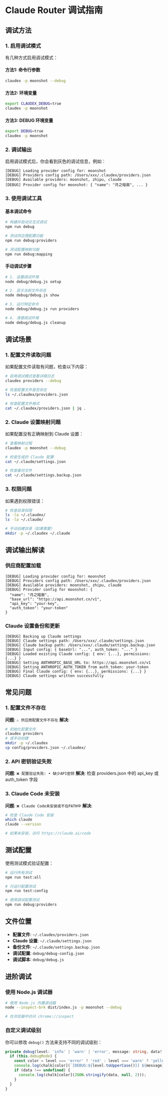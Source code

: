 # Claude Router 调试指南

## 调试方法

### 1. 启用调试模式

有几种方式启用调试模式：

#### 方法1: 命令行参数
```bash
claudex -p moonshot --debug
```

#### 方法2: 环境变量
```bash
export CLAUDEX_DEBUG=true
claudex -p moonshot
```

#### 方法3: DEBUG 环境变量 
```bash
export DEBUG=true
claudex -p moonshot
```

### 2. 调试输出

启用调试模式后，你会看到灰色的调试信息，例如：
```
[DEBUG] Loading provider config for: moonshot
[DEBUG] Providers config path: /Users/xxx/.claudex/providers.json
[DEBUG] Available providers: moonshot, zhipu, claude
[DEBUG] Provider config for moonshot: { "name": "月之暗面", ... }
```

### 3. 使用调试工具

#### 基本调试命令
```bash
# 构建并启动交互式调试
npm run debug

# 测试供应商配置功能
npm run debug:providers

# 测试配置映射功能
npm run debug:mapping
```

#### 手动调试步骤
```bash
# 1. 设置调试环境
node debug/debug.js setup

# 2. 显示当前文件状态
node debug/debug.js show

# 3. 运行特定命令
node debug/debug.js run providers

# 4. 清理调试环境
node debug/debug.js cleanup
```

## 调试场景

### 1. 配置文件读取问题

如果配置文件读取有问题，检查以下内容：

```bash
# 启用调试模式查看详细日志
claudex providers --debug

# 检查配置文件是否存在
ls ~/.claudex/providers.json

# 检查配置文件格式
cat ~/.claudex/providers.json | jq .
```

### 2. Claude 设置映射问题

如果配置没有正确映射到 Claude 设置：

```bash
# 查看映射过程
claudex -p moonshot --debug

# 检查生成的 Claude 配置
cat ~/.claude/settings.json

# 检查备份文件
cat ~/.claude/settings.backup.json
```

### 3. 权限问题

如果遇到权限错误：

```bash
# 检查目录权限
ls -la ~/.claudex/
ls -la ~/.claude/

# 手动创建目录（如果需要）
mkdir -p ~/.claudex ~/.claude
```

## 调试输出解读

### 供应商配置加载
```
[DEBUG] Loading provider config for: moonshot
[DEBUG] Providers config path: /Users/xxx/.claudex/providers.json
[DEBUG] Available providers: moonshot, zhipu, claude
[DEBUG] Provider config for moonshot: {
  "name": "月之暗面",
  "base_url": "https://api.moonshot.cn/v1",
  "api_key": "your-key",
  "auth_token": "your-token"
}
```

### Claude 设置备份和更新
```
[DEBUG] Backing up Claude settings
[DEBUG] Claude settings path: /Users/xxx/.claude/settings.json
[DEBUG] Claude backup path: /Users/xxx/.claude/settings.backup.json
[DEBUG] Input config: { baseUrl: "...", auth_token: "..." }
[DEBUG] Loaded existing Claude config: { env: {...}, permissions: {...} }
[DEBUG] Setting ANTHROPIC_BASE_URL to: https://api.moonshot.cn/v1
[DEBUG] Setting ANTHROPIC_AUTH_TOKEN from auth_token: your-token
[DEBUG] Final Claude config: { env: {...}, permissions: {...} }
[DEBUG] Claude settings written successfully
```

## 常见问题

### 1. 配置文件不存在
**问题**: `⚠️ 供应商配置文件不存在`
**解决**: 
```bash
# 初始化配置文件
claudex providers
# 或手动创建
mkdir -p ~/.claudex
cp config/providers.json ~/.claudex/
```

### 2. API 密钥验证失败
**问题**: `❌ 配置验证失败: • 缺少API密钥`
**解决**: 检查 providers.json 中的 api_key 或 auth_token 字段

### 3. Claude Code 未安装
**问题**: `❌ Claude Code未安装或不在PATH中`
**解决**: 
```bash
# 检查 Claude Code 安装
which claude
claude --version

# 如果未安装，访问 https://claude.ai/code
```

## 测试配置

使用测试模式验证配置：

```bash
# 运行所有测试
npm run test:all

# 只运行配置测试
npm run test:config

# 使用调试配置测试
npm run debug:providers
```

## 文件位置

- **配置文件**: `~/.claudex/providers.json`
- **Claude 设置**: `~/.claude/settings.json`
- **备份文件**: `~/.claude/settings.backup.json`
- **调试配置**: `debug/debug-config.json`
- **调试脚本**: `debug/debug.js`

## 进阶调试

### 使用 Node.js 调试器

```bash
# 使用 Node.js 内置调试器
node --inspect-brk dist/index.js -p moonshot --debug

# 在浏览器中访问 chrome://inspect
```

### 自定义调试级别

你可以修改 `debug()` 方法来支持不同的调试级别：

```typescript
private debug(level: 'info' | 'warn' | 'error', message: string, data?: any): void {
  if (this.debugMode) {
    const color = level === 'error' ? 'red' : level === 'warn' ? 'yellow' : 'gray';
    console.log(chalk[color](`[DEBUG:${level.toUpperCase()}] ${message}`));
    if (data !== undefined) {
      console.log(chalk[color](JSON.stringify(data, null, 2)));
    }
  }
}
```